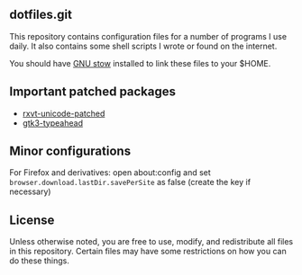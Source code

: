 dotfiles.git
-----
This repository contains configuration files for a number of programs
I use daily. It also contains some shell scripts I wrote or found on
the internet.

You should have [GNU stow][gnu-stow] installed to link
these files to your $HOME.

Important patched packages
-----
* [rxvt-unicode-patched][urxvt-patch]
* [gtk3-typeahead][gtk3-ta]

Minor configurations
-----
For Firefox and derivatives: open about:config and set 
`browser.download.lastDir.savePerSite` as false (create the key
if necessary)

License
-----
Unless otherwise noted, you are free to use, modify, and redistribute
all files in this repository. Certain files may have some restrictions
on how you can do these things.

[gnu-stow]: http://www.gnu.org/software/stow/
[urxvt-patch]: https://aur.archlinux.org/packages/rxvt-unicode-patched
[gtk3-ta]: https://aur.archlinux.org/packages/gtk3-typeahead
